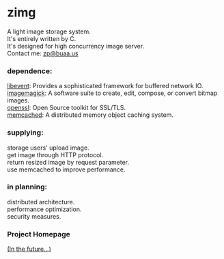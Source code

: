 zimg
==========

A light image storage system. <br />
It's entirely written by C. <br />
It's designed for high concurrency image server. <br />
Contact me: zp@buaa.us <br />

### dependence:
[libevent](https://github.com/libevent/libevent): Provides a sophisticated framework for buffered network IO. <br />
[imagemagick](http://www.imagemagick.org/script/magick-wand.php): A software suite to create, edit, compose, or convert bitmap images. <br />
[openssl](http://www.openssl.org/): Open Source toolkit for SSL/TLS. <br>
[memcached](https://github.com/memcached/memcached): A distributed memory object caching system. <br />

### supplying:
storage users' upload image. <br />
get image through HTTP protocol. <br />
return resized image by request parameter. <br />
use memcached to improve performance. <br />

### in planning:
distributed architecture. <br />
performance optimization. <br />
security measures. <br />

### Project Homepage
[(In the future...)](http://zimg.buaa.us/) <br />
